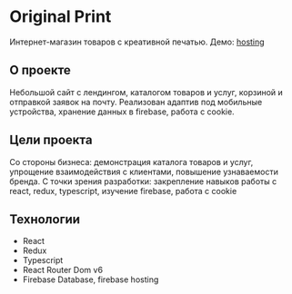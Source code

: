 # Original Print

Интернет-магазин товаров с креативной печатью. Демо: [hosting](https://original-print.ru/)

## О проекте

Небольшой сайт с лендингом, каталогом товаров и услуг, корзиной и отправкой заявок на почту. Реализован адаптив под мобильные устройства, хранение данных в firebase, работа с cookie.

## Цели проекта

Со стороны бизнеса: демонстрация каталога товаров и услуг, упрощение взаимодействия с клиентами, повышение узнаваемости бренда.
С точки зрения разработки: закрепление навыков работы с react, redux, typescript, изучение firebase, работа с cookie

## Технологии

- React
- Redux
- Typescript
- React Router Dom v6
- Firebase Database, firebase hosting